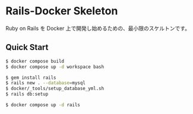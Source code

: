 # Rails-Docker Skeleton

Ruby on Rails を Docker 上で開発し始めるための、最小限のスケルトンです。

## Quick Start

```bash
$ docker compose build
$ docker compose up -d workspace bash
```

```bash
$ gem install rails
$ rails new . --database=mysql
$ docker/_tools/setup_database_yml.sh
$ rails db:setup
```

```bash
$ docker compose up -d rails
```

